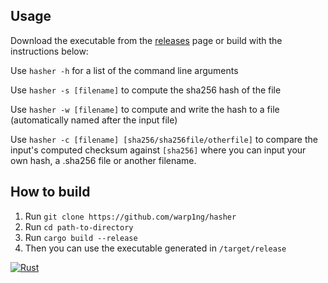 ## Usage
Download the executable from the [releases](https://github.com/warp1ng/hasher/releases) page or build with the instructions below:

Use `hasher -h` for a list of the command line arguments

Use `hasher -s [filename]` to compute the sha256 hash of the file

Use `hasher -w [filename]` to compute and write the hash to a file (automatically named after the input file)

Use `hasher -c [filename] [sha256/sha256file/otherfile]` to compare the input's computed checksum against `[sha256]` where you can input your own hash, a .sha256 file or another filename.

## How to build
1. Run `git clone https://github.com/warp1ng/hasher`
2. Run `cd path-to-directory`
3. Run `cargo build --release`
4. Then you can use the executable generated in `/target/release`

[![Rust](https://github.com/warp1ng/hasher/actions/workflows/rust.yml/badge.svg)](https://github.com/warp1ng/hasher/actions/workflows/rust.yml)
